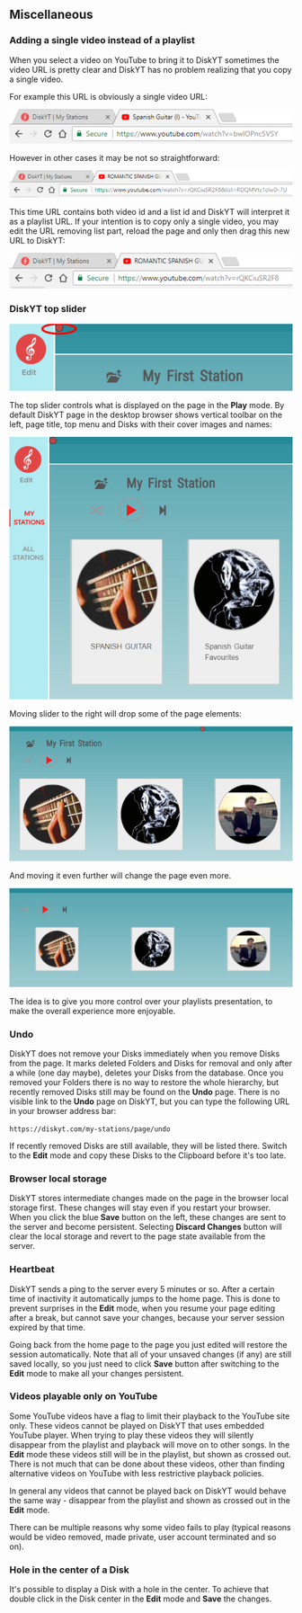 ## Miscellaneous

### Adding a single video instead of a playlist

When you select a video on YouTube to bring it to DiskYT sometimes the video URL
is pretty clear and DiskYT has no problem realizing that you copy a single video.

For example this URL is obviously a single video URL:

<img src="img/browser-tabs-single-video.png">

However in other cases it may be not so straightforward:

<img src="img/browser-tabs-single-video-and-list.png">

This time URL contains both video id and a list id and DiskYT will interpret it
as a playlist URL. If your intention is to copy only a single video, 
you may edit the URL removing list part, 
reload the page and only then drag this new URL to DiskYT:

<img src="img/browser-tabs-single-video-without-list.png">

<p></p>

### DiskYT top slider

<p align="center"> 
<img src="img/top-slider.png">
</p>

The top slider controls what is displayed on the page in the **Play** mode. 
By default DiskYT page 
in the desktop browser shows vertical toolbar on the left, page title, top menu and 
Disks with their cover images and names:

<img src="img/page0.png">

Moving slider to the right will drop some of the page elements:

<img src="img/page2.png">

And moving it even further will change the page even more.

<img src="img/page4.png">

The idea is to give you more control over your playlists presentation, 
to make the overall experience
more enjoyable.

### Undo

DiskYT does not remove your Disks immediately when you remove Disks from the page. 
It marks deleted Folders and Disks for removal 
and only after a while (one day maybe), deletes your Disks from the database.
Once you removed your Folders there is no way to restore the whole hierarchy, 
but recently removed
Disks still may be found on the **Undo** page. There is no visible link 
to the **Undo** page on DiskYT, 
but you can type the following URL in your browser address bar:

`https://diskyt.com/my-stations/page/undo`

If recently removed Disks are still available, they will be listed there. 
Switch to the **Edit** mode and copy these Disks to the Clipboard before it's too late.

### Browser local storage

DiskYT stores intermediate changes made on the page in the browser local storage first. 
These changes will stay even if you restart your browser. 
When you click the blue **Save** button on the left, these changes are sent
to the server and become persistent. Selecting **Discard Changes** button 
will clear the local storage and revert to the page state available from the server.

### Heartbeat

DiskYT sends a ping to the server every 5 minutes or so. 
After a certain time of inactivity it automatically jumps to the home page. 
This is done to prevent surprises in the **Edit** mode, when you resume
your page editing after a break, but cannot save your changes, 
because your server session expired by that time.

Going back from the home page to the page you just edited 
will restore the session automatically.
Note that all of your unsaved changes (if any) are still saved locally, 
so you just need to click **Save** button
after switching to the **Edit** mode to make all your changes persistent.


### Videos playable only on YouTube

Some YouTube videos have a flag to limit their playback to the YouTube site only. 
These videos cannot be played on DiskYT that uses embedded YouTube player.
When trying to play these videos they will silently disappear from the playlist and 
playback will move on to other songs. In the **Edit** mode these videos still
will be in the playlist, but shown as crossed out. There is not much that can be done 
about these videos, other than finding alternative videos on YouTube with
less restrictive playback policies.

In general any videos that cannot be played back on DiskYT would behave the same way - 
disappear from the playlist and shown as crossed out in the **Edit** mode.

There can be multiple reasons why some video fails to play 
(typical reasons would be video removed, made private, user account terminated and so on).

### Hole in the center of a Disk

It's possible to display a Disk with a hole in the center. 
To achieve that double click in the Disk center in the **Edit** mode and **Save** the changes.


